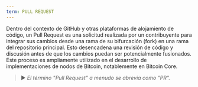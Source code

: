 ```yaml
---
term: PULL REQUEST
---
```


Dentro del contexto de GitHub y otras plataformas de alojamiento de código, un Pull Request es una solicitud realizada por un contribuyente para integrar sus cambios desde una rama de su bifurcación (fork) en una rama del repositorio principal. Esto desencadena una revisión de código y discusión antes de que los cambios puedan ser potencialmente fusionados. Este proceso es ampliamente utilizado en el desarrollo de implementaciones de nodos de Bitcoin, notablemente en Bitcoin Core.

> ► *El término "Pull Request" a menudo se abrevia como "PR".*